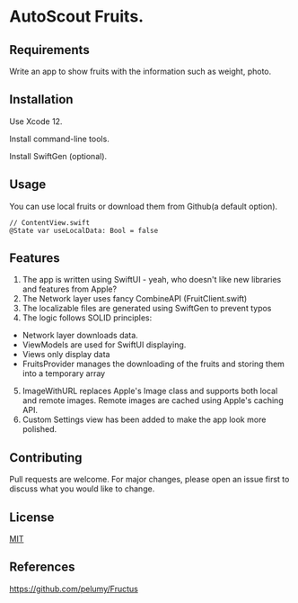 # AutoScout Fruits.

## Requirements

Write an app to show fruits with the information such as weight, photo.

## Installation

Use Xcode 12.

Install command-line tools.

Install SwiftGen (optional).

## Usage

You can use local fruits or download them from Github(a default option).

```
// ContentView.swift
@State var useLocalData: Bool = false
```

## Features
1. The app is written using SwiftUI  - yeah, who doesn't like new libraries and features from Apple?
2. The Network layer uses fancy CombineAPI (FruitClient.swift)
3. The localizable files are generated using SwiftGen to prevent typos
4. The logic follows SOLID principles:

* Network layer downloads data.
* ViewModels are used for SwiftUI displaying.
* Views only display data
* FruitsProvider manages the downloading of the fruits and storing them into a temporary array
5. ImageWithURL replaces Apple's Image class and supports both local and remote images. Remote images are cached using Apple's caching API.
6. Custom Settings view has been added to make the app look more polished.

## Contributing
Pull requests are welcome. For major changes, please open an issue first to discuss what you would like to change.



## License
[MIT](https://choosealicense.com/licenses/mit/)

## References
https://github.com/pelumy/Fructus